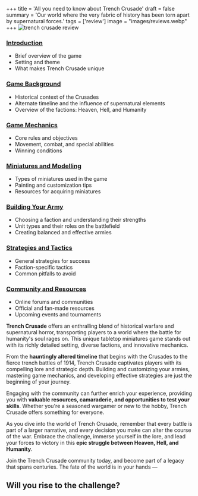 +++
title = 'All you need to know about Trench Crusade'
draft = false
summary = 'Our world where the very fabric of history has been torn apart by supernatural forces.'
tags = ['review']
image = "images/reviews.webp"
+++
![trench crusade review](/images/trench-crusade-wargame.webp)
### [Introduction](/reviews/trench-crusade-review/introduction-to-trench-crusade)
- Brief overview of the game
- Setting and theme
- What makes Trench Crusade unique

### [Game Background](/reviews/trench-crusade-review/game-background-trench-crusade)
- Historical context of the Crusades
- Alternate timeline and the influence of supernatural elements
- Overview of the factions: Heaven, Hell, and Humanity

### [Game Mechanics](/reviews/trench-crusade-review/trench-crusade-game-background)
- Core rules and objectives
- Movement, combat, and special abilities
- Winning conditions

### [Miniatures and Modelling](/reviews/trench-crusade-review/trench-crusage-miniatures-modelling)
- Types of miniatures used in the game
- Painting and customization tips
- Resources for acquiring miniatures

### [Building Your Army](/reviews/trench-crusade-review/building-your-trench-crusade-army)
- Choosing a faction and understanding their strengths
- Unit types and their roles on the battlefield
- Creating balanced and effective armies

### [Strategies and Tactics](/reviews/trench-crusade-review/trench-crusage-strategies-tactics)
- General strategies for success
- Faction-specific tactics
- Common pitfalls to avoid

### [Community and Resources](/reviews/trench-crusade-review/community-resources-trench-crusade)
- Online forums and communities
- Official and fan-made resources
- Upcoming events and tournaments

**Trench Crusade** offers an enthralling blend of historical warfare and supernatural horror, transporting players to a world where the battle for humanity's soul rages on. This unique tabletop miniatures game stands out with its richly detailed setting, diverse factions, and innovative mechanics. 

From the **hauntingly altered timeline** that begins with the Crusades to the fierce trench battles of 1914, Trench Crusade captivates players with its compelling lore and strategic depth. Building and customizing your armies, mastering game mechanics, and developing effective strategies are just the beginning of your journey. 

Engaging with the community can further enrich your experience, providing you with **valuable resources, camaraderie, and opportunities to test your skills**. Whether you're a seasoned wargamer or new to the hobby, Trench Crusade offers something for everyone. 

As you dive into the world of Trench Crusade, remember that every battle is part of a larger narrative, and every decision you make can alter the course of the war. Embrace the challenge, immerse yourself in the lore, and lead your forces to victory in this **epic struggle between Heaven, Hell, and Humanity**. 

Join the Trench Crusade community today, and become part of a legacy that spans centuries. The fate of the world is in your hands — 

## Will you rise to the challenge? 